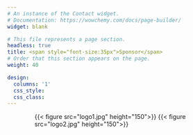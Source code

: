 ```yaml
---
# An instance of the Contact widget.
# Documentation: https://wowchemy.com/docs/page-builder/
widget: blank

# This file represents a page section.
headless: true
title: <span style="font-size:35px">Sponsor</span>
# Order that this section appears on the page.
weight: 40

design:
  columns: '1'
  css_style: 
  css_class:
---
```


<div class="sponsor-container" style="width: 75%; margin-left: auto; margin-right: auto;">
  <div class="images" style="display: grid;
  grid-template-columns: auto 1fr; 
  align-items: center;">
    {{< figure src="logo1.jpg" height="150">}}
    {{< figure src="logo2.jpg" height="150">}}
  </div>
</div>